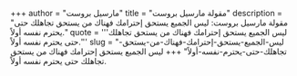 +++
author = "مارسيل بروست"
title = "مقولة مارسيل بروست"
description = "مقولة مارسيل بروست: ليس الجميع يستحق إحترامك فهناك من يستحق تجاهلك حتى يحترم نفسه أولاً."
quote = '''ليس الجميع يستحق إحترامك فهناك من يستحق تجاهلك حتى يحترم نفسه أولاً.'''
slug = "ليس-الجميع-يستحق-إحترامك-فهناك-من-يستحق-تجاهلك-حتى-يحترم-نفسه-أولاً"
+++
ليس الجميع يستحق إحترامك فهناك من يستحق تجاهلك حتى يحترم نفسه أولاً.
